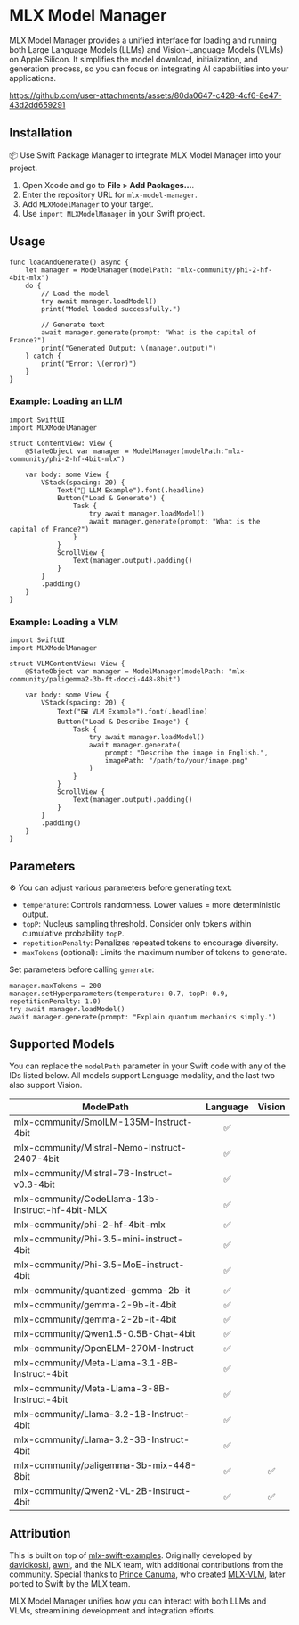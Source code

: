 # MLX Model Manager

MLX Model Manager provides a unified interface for loading and running both Large Language Models (LLMs) and Vision-Language Models (VLMs) on Apple Silicon. It simplifies the model download, initialization, and generation process, so you can focus on integrating AI capabilities into your applications.


https://github.com/user-attachments/assets/80da0647-c428-4cf6-8e47-43d2dd659291


## Installation

📦 Use Swift Package Manager to integrate MLX Model Manager into your project.

1. Open Xcode and go to **File > Add Packages...**.
2. Enter the repository URL for `mlx-model-manager`.
3. Add `MLXModelManager` to your target.
4. Use `import MLXModelManager` in your Swift project.

## Usage

```
func loadAndGenerate() async {
    let manager = ModelManager(modelPath: "mlx-community/phi-2-hf-4bit-mlx")
    do {
        // Load the model
        try await manager.loadModel()
        print("Model loaded successfully.")
        
        // Generate text
        await manager.generate(prompt: "What is the capital of France?")
        print("Generated Output: \(manager.output)")
    } catch {
        print("Error: \(error)")
    }
}
```


### Example: Loading an LLM

```
import SwiftUI
import MLXModelManager

struct ContentView: View {
    @StateObject var manager = ModelManager(modelPath:"mlx-community/phi-2-hf-4bit-mlx")

    var body: some View {
        VStack(spacing: 20) {
            Text("🤖 LLM Example").font(.headline)
            Button("Load & Generate") {
                Task {
                    try await manager.loadModel()
                    await manager.generate(prompt: "What is the capital of France?")
                }
            }
            ScrollView {
                Text(manager.output).padding()
            }
        }
        .padding()
    }
}
```

### Example: Loading a VLM

```
import SwiftUI
import MLXModelManager

struct VLMContentView: View {
    @StateObject var manager = ModelManager(modelPath: "mlx-community/paligemma2-3b-ft-docci-448-8bit")

    var body: some View {
        VStack(spacing: 20) {
            Text("🖼️ VLM Example").font(.headline)
            Button("Load & Describe Image") {
                Task {
                    try await manager.loadModel()
                    await manager.generate(
                        prompt: "Describe the image in English.",
                        imagePath: "/path/to/your/image.png"
                    )
                }
            }
            ScrollView {
                Text(manager.output).padding()
            }
        }
        .padding()
    }
}
```

## Parameters

⚙️ You can adjust various parameters before generating text:

-  `temperature`: Controls randomness. Lower values = more deterministic output.
-  `topP`: Nucleus sampling threshold. Consider only tokens within cumulative probability `topP`.
-  `repetitionPenalty`: Penalizes repeated tokens to encourage diversity.
-  `maxTokens` (optional): Limits the maximum number of tokens to generate.

Set parameters before calling `generate`:

```
manager.maxTokens = 200
manager.setHyperparameters(temperature: 0.7, topP: 0.9, repetitionPenalty: 1.0)
try await manager.loadModel()
await manager.generate(prompt: "Explain quantum mechanics simply.")
```

## Supported Models

You can replace the `modelPath` parameter in your Swift code with any of the IDs listed below. All models support Language modality, and the last two also support Vision.

| ModelPath                                      | Language | Vision |
|------------------------------------------------|:--------:|:------:|
| mlx-community/SmolLM-135M-Instruct-4bit       | ✅       |        |
| mlx-community/Mistral-Nemo-Instruct-2407-4bit | ✅       |        |
| mlx-community/Mistral-7B-Instruct-v0.3-4bit   | ✅       |        |
| mlx-community/CodeLlama-13b-Instruct-hf-4bit-MLX | ✅    |        |
| mlx-community/phi-2-hf-4bit-mlx               | ✅       |        |
| mlx-community/Phi-3.5-mini-instruct-4bit      | ✅       |        |
| mlx-community/Phi-3.5-MoE-instruct-4bit       | ✅       |        |
| mlx-community/quantized-gemma-2b-it           | ✅       |        |
| mlx-community/gemma-2-9b-it-4bit              | ✅       |        |
| mlx-community/gemma-2-2b-it-4bit              | ✅       |        |
| mlx-community/Qwen1.5-0.5B-Chat-4bit          | ✅       |        |
| mlx-community/OpenELM-270M-Instruct           | ✅       |        |
| mlx-community/Meta-Llama-3.1-8B-Instruct-4bit | ✅       |        |
| mlx-community/Meta-Llama-3-8B-Instruct-4bit   | ✅       |        |
| mlx-community/Llama-3.2-1B-Instruct-4bit      | ✅       |        |
| mlx-community/Llama-3.2-3B-Instruct-4bit      | ✅       |        |
| mlx-community/paligemma-3b-mix-448-8bit       | ✅       | ✅     |
| mlx-community/Qwen2-VL-2B-Instruct-4bit       | ✅       | ✅     |

## Attribution

This is built on top of [mlx-swift-examples](https://github.com/ml-explore/mlx-swift-examples). Originally developed by [davidkoski](https://github.com/davidkoski), [awni](https://github.com/awni), and the MLX team, with additional contributions from the community. Special thanks to [Prince Canuma](https://github.com/Blaizzy), who created [MLX-VLM](https://github.com/Blaizzy/mlx-vlm), later ported to Swift by the MLX team.

MLX Model Manager unifies how you can interact with both LLMs and VLMs, streamlining development and integration efforts.

